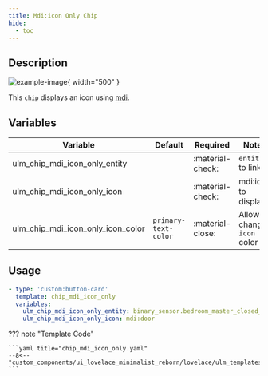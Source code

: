 ```yaml
---
title: Mdi:icon Only Chip
hide:
  - toc
---
```

<!-- markdownlint-disable MD046 -->

## Description

![example-image](../../assets/img/ulm_chips/chip_mdi_icon_only.png){ width="500" }

This `chip` displays an icon using [mdi](https://materialdesignicons.com/).

## Variables

| Variable | Default | Required         | Notes             |
|----------|---------|------------------|-------------------|
|ulm_chip_mdi_icon_only_entity      |         | :material-check: | `entity` to link     |
|ulm_chip_mdi_icon_only_icon        |         | :material-check: | mdi:icon to display  |
|ulm_chip_mdi_icon_only_icon_color  | `primary-text-color` | :material-close: | Allow to change `icon` color |

## Usage

```yaml
- type: 'custom:button-card'
  template: chip_mdi_icon_only
  variables:
    ulm_chip_mdi_icon_only_entity: binary_sensor.bedroom_master_closed_door
    ulm_chip_mdi_icon_only_icon: mdi:door
```

??? note "Template Code"

    ```yaml title="chip_mdi_icon_only.yaml"
    --8<-- "custom_components/ui_lovelace_minimalist_reborn/lovelace/ulm_templates/card_templates/chips/chip_mdi_icon_only.yaml"
    ```
